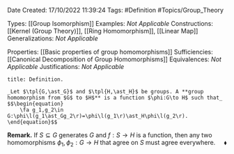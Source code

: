 <div class="topSpace"></div>

Date Created: 17/10/2022 11:39:24
Tags: #Definition #Topics/Group_Theory

Types: [[Group Isomorphism]]
Examples: _Not Applicable_
Constructions: [[Kernel (Group Theory)]], [[Ring Homomorphism]], [[Linear Map]]
Generalizations: _Not Applicable_

Properties: [[Basic properties of group homomorphisms]]
Sufficiencies: [[Canonical Decomposition of Group Homomorphisms]]
Equivalences: _Not Applicable_
Justifications: _Not Applicable_

``` ad-Definition
title: Definition.

_Let $\tpl{G,\ast_G}$ and $\tpl{H,\ast_H}$ be groups. A **group homomorphism from $G$ to $H$** is a function $\phi:G\to H$ such that_
$$\begin{equation}
    \fa g_1,g_2\in G:\phi\l(g_1\ast_Gg_2\r)=\phi\l(g_1\r)\ast_H\phi\l(g_2\r).
\end{equation}$$

```

**Remark.** If $S\subseteq G$ generates $G$ and $f:S\to H$ is a function, then any two homomorphisms $\phi_1,\phi_2:G\to H$ that agree on $S$ must agree everywhere.<span style="float:right;">$\blacklozenge$</span>
